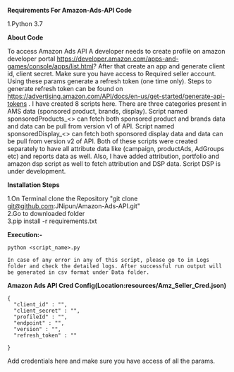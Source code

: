 **Requirements For Amazon-Ads-API Code**


1.Python 3.7<br />

**About Code**

To access Amazon Ads API A developer needs to create profile on amazon developer portal https://developer.amazon.com/apps-and-games/console/apps/list.html? 
After that create an app and generate client id, client secret. Make sure you have access to Required seller account. Using these params generate a refresh token (one time only). Steps to generate refresh token can be found on https://advertising.amazon.com/API/docs/en-us/get-started/generate-api-tokens .
I have created 8 scripts here. There are three categories present in AMS data (sponsored product, brands, display). Script named sponsoredProducts_<> can fetch both sponsored product and brands data and data can be pull from version v1 of API. Script named sponsoredDisplay_<> can fetch both sponsored display data and data can be pull from version v2 of API. Both of these scripts were created separately to have all attribute data like (campaign, productAds, AdGroups etc) and reports data as well.
Also, I have added attribution, portfolio and amazon dsp script as well to fetch attribution and DSP data. Script DSP is under development.<br />



**Installation Steps**


1.On Terminal clone the Repository "git clone git@github.com:JNipun/Amazon-Ads-API.git"<br />
2.Go to downloaded folder<br />
3.pip install -r requirements.txt<br />



**Execution:-**


```
python <script_name>.py 

```

```
In case of any error in any of this script, please go to in Logs folder and check the detailed logs. After successful run output will be generated in csv format under Data folder.

```


**Amazon Ads API Cred Config(Location:resources/Amz_Seller_Cred.json)**
```
{
  "client_id" : "",
  "client_secret" : "",
  "profileId" : "",
  "endpoint" : "",
  "version" : "",
  "refresh_token" : ""

}
```
Add credentials here and make sure you have access of all the params.